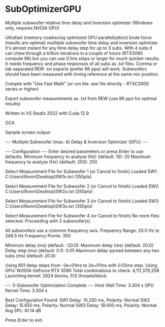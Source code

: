 # SubOptimizerGPU
Multiple subwoofer relative time delay and inversion optimizer (Windows only, requires NVDIA GPU)

Ultrafast (memory coalescing optimized GPU parallelization) brute force (results are optimal) muiltiple subwoofer time delay and inversion optimizer. It's almost instant for any time delay step for up to 3 subs. With 4 subs it can chew through a trillion iterations in a couple of hours (RTX3090 compute 86) but you can use 0.1ms steps or larger for much quicker results. It needs frequency and phase responses of all subs as .txt files. Comma or tab separated REW .txt exports (prefer 96 ppo) will work. Subwoofers should have been measured with timing reference at the same mic position.

Compile with "Use Fast Math" (or run the .exe file directly - RTXC3000 series or higher)

Export subwoofer measurements as .txt from REW (use 96 ppo fro optimal results)

Written in VS Studio 2022 with Cuda 12.9

OCA


Sample screen output:

--- Multiple Subwoofer (max. 4) Delay & Inversion Optimizer (GPU) ---

--- Configuration ---
Enter desired parameters or press Enter to use defaults.
Minimum frequency to analyze (Hz) (default: 15): 20
Maximum frequency to analyze (Hz) (default: 250): 250

Select Measurement File for Subwoofer 1 (or Cancel to finish)
Loaded SW1: C:\Users\Ronin\Desktop\SW1o.txt (350pts)

Select Measurement File for Subwoofer 2 (or Cancel to finish)
Loaded SW2: C:\Users\Ronin\Desktop\SW2o.txt (350pts)

Select Measurement File for Subwoofer 3 (or Cancel to finish)
Loaded SW3: C:\Users\Ronin\Desktop\SW3o.txt (350pts)

Select Measurement File for Subwoofer 4 (or Cancel to finish)
No more files selected. Proceeding with 3 subwoofer(s).

All subwoofers use a common frequency axis.
  Frequency Range: 20.0 Hz to 248.5 Hz
  Frequency Points: 350

Minimum delay (ms) (default: -20.0):
Maximum delay (ms) (default: 20.0):
Delay step (ms) (default: 0.1): 0.05
Maximum delay spread between any two subs (ms) (default: 20.0):

Using 801 delay steps from -2e+01ms to 2e+01ms with 0.05ms step.
Using GPU: NVIDIA GeForce RTX 3090
Total combinations to check: 4,111,379,208
Launching kernel: 2624 blocks, 512 threads/block.

--- 3-Subwoofer Optimization Complete ---
Host Wall Time: 3.304 s
GPU Kernel Time: 3.304 s

Best Configuration Found:
  SW1 Delay: 15.250 ms, Polarity: Normal
  SW2 Delay: 15.650 ms, Polarity: Normal
  SW3 Delay: 19.000 ms, Polarity: Normal
  Avg SPL: 81.14 dB

Press Enter to exit.



